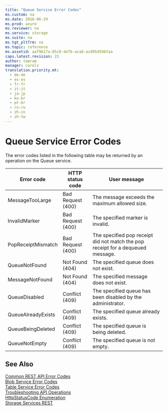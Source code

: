 ```yaml
---
title: "Queue Service Error Codes"
ms.custom: na
ms.date: 2016-06-29
ms.prod: azure
ms.reviewer: na
ms.service: storage
ms.suite: na
ms.tgt_pltfrm: na
ms.topic: reference
ms.assetid: aaf9617a-85c8-4e7b-aca6-acd95d596faa
caps.latest.revision: 21
author: tamram
manager: carolz
translation.priority.mt: 
  - de-de
  - es-es
  - fr-fr
  - it-it
  - ja-jp
  - ko-kr
  - pt-br
  - ru-ru
  - zh-cn
  - zh-tw
---
```

# Queue Service Error Codes
The error codes listed in the following table may be returned by an operation on the Queue service.  
  
|Error code|HTTP status code|User message|  
|----------------|----------------------|------------------|  
|MessageTooLarge|Bad Request (400)|The message exceeds the maximum allowed size.|  
|InvalidMarker|Bad Request (400)|The specified marker is invalid.|  
|PopReceiptMismatch|Bad Request (400)|The specified pop receipt did not match the pop receipt for a dequeued message.|  
|QueueNotFound|Not Found (404)|The specified queue does not exist.|  
|MessageNotFound|Not Found (404)|The specified message does not exist.|  
|QueueDisabled|Conflict (409)|The specified queue has been disabled by the administrator.|  
|QueueAlreadyExists|Conflict (409)|The specified queue already exists.|  
|QueueBeingDeleted|Conflict (409)|The specified queue is being deleted.|  
|QueueNotEmpty|Conflict (409)|The specified queue is not empty.|  
  
## See Also  
 [Common REST API Error Codes](Common-REST-API-Error-Codes.md)   
 [Blob Service Error Codes](Blob-Service-Error-Codes.md)   
 [Table Service Error Codes](Table-Service-Error-Codes.md)   
 [Troubleshooting API Operations](Troubleshooting-API-Operations.md)   
 [HttpStatusCode Enumeration](http://go.microsoft.com/fwlink/?LinkId=152845)   
 [Storage Services REST](Azure-Storage-Services-REST-API-Reference.md)
